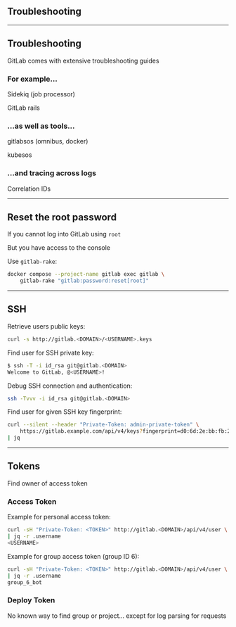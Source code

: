 <!-- .slide: id="gitlab_troubleshooting" class="vertical-center" -->

<i class="fa-duotone fa-briefcase-medical fa-8x fa-duotone-colors" style="float: right; color: grey;"></i>

## Troubleshooting

---

## Troubleshooting

<i class="fa-duotone fa-briefcase-medical fa-4x fa-duotone-colors" style="float: right;"></i>

GitLab comes with extensive troubleshooting guides [<i class="fa-solid fa-arrow-up-right-from-square"></i>](https://docs.gitlab.com/ee/administration/troubleshooting/)

### For example...

Sidekiq (job processor) [<i class="fa-solid fa-arrow-up-right-from-square"></i>](https://docs.gitlab.com/ee/administration/troubleshooting/sidekiq.html)

GitLab rails [<i class="fa-solid fa-arrow-up-right-from-square"></i>](https://docs.gitlab.com/ee/administration/troubleshooting/gitlab_rails_cheat_sheet.html)

### ...as well as tools...

gitlabsos (omnibus, docker) [<i class="fa-solid fa-arrow-up-right-from-square"></i>](https://gitlab.com/gitlab-com/support/toolbox/gitlabsos/)

kubesos [<i class="fa-solid fa-arrow-up-right-from-square"></i>](https://gitlab.com/gitlab-com/support/toolbox/kubesos)

### ...and tracing across logs

Correlation IDs [<i class="fa-solid fa-arrow-up-right-from-square"></i>](https://docs.gitlab.com/ee/administration/troubleshooting/tracing_correlation_id.html)

---

## Reset the root password

<i class="fa-duotone fa-terminal fa-4x fa-duotone-colors-inverted" style="float: right; padding-left: 0.5em;"></i>

If you cannot log into GitLab using `root`

But you have access to the console

Use `gitlab-rake`:

```bash
docker compose --project-name gitlab exec gitlab \
    gitlab-rake "gitlab:password:reset[root]"
```

---

## SSH

<i class="fa-duotone fa-terminal fa-4x fa-duotone-colors-inverted" style="float: right; padding-left: 0.5em;"></i>

Retrieve users public keys:

```bash
curl -s http://gitlab.<DOMAIN>/<USERNAME>.keys
```

Find user for SSH private key:

```bash
$ ssh -T -i id_rsa git@gitlab.<DOMAIN>
Welcome to GitLab, @<USERNAME>!
```

Debug SSH connection and authentication:

```bash
ssh -Tvvv -i id_rsa git@gitlab.<DOMAIN>
```

Find user for given SSH key fingerprint:

```bash
curl --silent --header "Private-Token: admin-private-token" \
    https://gitlab.example.com/api/v4/keys?fingerprint=d0:6d:2e:bb:fb:27:f1:6e:80:6c:16:b2:be:c6:d8:00 \
| jq
```

---

## Tokens

<i class="fa-duotone fa-passport fa-4x fa-duotone-colors" style="float: right;"></i>

Find owner of access token

### Access Token

Example for personal access token:

```bash
curl -sH "Private-Token: <TOKEN>" http://gitlab.<DOMAIN>/api/v4/user \
| jq -r .username
<USERNAME>
```

Example for group access token (group ID 6):

```bash
curl -sH "Private-Token: <TOKEN>" http://gitlab.<DOMAIN>/api/v4/user \
| jq -r .username
group_6_bot
```

### Deploy Token

No known way to find group or project... except for log parsing for requests
